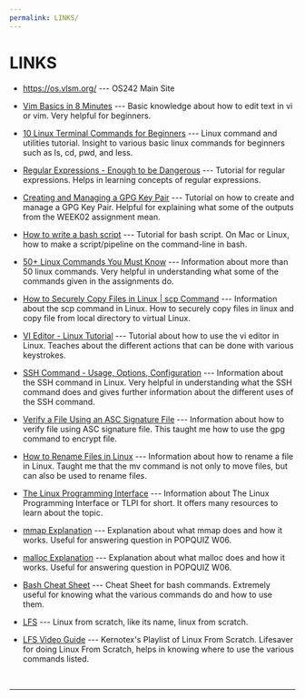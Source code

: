 ```yaml
---
permalink: LINKS/
---
```


# LINKS

* <https://os.vlsm.org/> --- OS242 Main Site

* [Vim Basics in 8 Minutes](https://youtu.be/ggSyF1SVFr4?si=J8_XKPxVu63ntte_) ---
Basic knowledge about how to edit text in vi or vim. Very helpful for beginners.

* [10 Linux Terminal Commands for Beginners](https://youtu.be/CpTfQ-q6MPU?si=LUBMoZo24tXMiqA-) ---
Linux command and utilities tutorial. Insight to various basic linux commands for beginners such as ls, cd, pwd, and less.

* [Regular Expressions - Enough to be Dangerous](https://youtu.be/bgBWp9EIlMM?si=QcAY-wy61YeqPRWM) ---
Tutorial for regular expressions. Helps in learning concepts of regular expressions.

* [Creating and Managing a GPG Key Pair](https://youtu.be/1vVIpIvboSg?si=1YwZmDy2T4MicRj6) ---
Tutorial on how to create and manage a GPG Key Pair. Helpful for explaining what some of the outputs from the WEEK02 assignment mean.

* [How to write a bash script](https://youtu.be/F-gskSl4pwQ?si=u-Xfk2M9EF47qgQL) ---
Tutorial for bash script. On Mac or Linux, how to make a script/pipeline on the command-line in bash. 

* [50+ Linux Commands You Must Know](https://www.digitalocean.com/community/tutorials/linux-commands) ---
Information about more than 50 linux commands. Very helpful in understanding what some of the commands given in the assignments do.

* [How to Securely Copy Files in Linux | scp Command](https://www.geeksforgeeks.org/scp-command-in-linux-with-examples/) ---
Information about the scp command in Linux. How to securely copy files in linux and copy file from local directory to virtual Linux.

* [VI Editor - Linux Tutorial](https://youtu.be/pU2k776i2Zw?si=CjYLr1Tjucs2UQAA) ---
Tutorial about how to use the vi editor in Linux. Teaches about the different actions that can be done with various keystrokes.

* [SSH Command - Usage, Options, Configuration](https://www.ssh.com/academy/ssh/command) ---
Information about the SSH command in Linux. Very helpful in understanding what the SSH command does and gives further information about the different uses of the SSH command.

* [Verify a File Using an ASC Signature File](https://www.baeldung.com/linux/verify-file-asc-signature) ---
Information about how to verify file using ASC signature file. This taught me how to use the gpg command to encrypt file.

* [How to Rename Files in Linux](https://phoenixnap.com/kb/rename-file-linux) ---
Information about how to rename a file in Linux. Taught me that the mv command is not only to move files, but can also be used to rename files.

* [The Linux Programming Interface](https://man7.org/tlpi/) ---
Information about The Linux Programming Interface or TLPI for short. It offers many resources to learn about the topic. 

* [mmap Explanation](https://man7.org/linux/man-pages/man2/mmap.2.html) ---
Explanation about what mmap does and how it works. Useful for answering question in POPQUIZ W06.

* [malloc Explanation](https://man7.org/linux/man-pages/man3/malloc.3.html) ---
Explanation about what malloc does and how it works. Useful for answering question in POPQUIZ W06.

* [Bash Cheat Sheet](https://github.com/RehanSaeed/Bash-Cheat-Sheet) ---
Cheat Sheet for bash commands. Extremely useful for knowing what the various commands do and how to use them.

* [LFS](https://www.youtube.com/watch?v=QlzoegSuIzg) ---
Linux from scratch, like its name, linux from scratch.

* [LFS Video Guide](https://www.youtube.com/playlist?list=PLyc5xVO2uDsCQChvKRDhF-cvsguDfd-y2) ---
Kernotex's Playlist of Linux From Scratch. Lifesaver for doing Linux From Scratch, helps in knowing where to use the various commands listed.

<br>
<hr>
